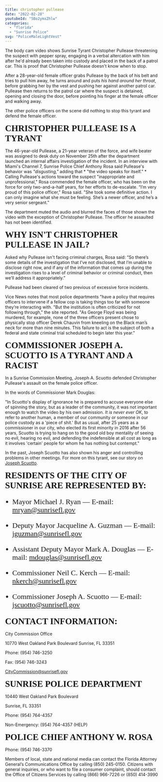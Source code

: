```yaml
---
title: christopher pullease
date: "2022-02-28"
youtubeId: "5Bo2ymxZhlw"
categories: 
  - "florida"
  - "Sunrise Police"
svg: "PoliceMaleLightVest"
---
```


The body cam video shows Sunrise Tyrant Christopher Pullease threatening the suspect with pepper spray, engaging in a verbal altercation with him after he'd already been taken into custody and placed in the back of a patrol car.  This is proof that Christopher Pullease doesn't know when to stop.

After a 28-year-old female officer grabs Pullease by the back of his belt and tries to pull him away, he turns around and puts *his hand around her throat*, before grabbing her by the vest and pushing her against another patrol car. Pullease then returns to the patrol car where the suspect is detained, opening and closing the door, before pointing his finger at the female officer and walking away.

The other police officers on the scene did nothing to stop this tyrant and defend the female officer.

#### Christopher Pullease is a Tyrant

The 46-year-old Pullease, a 21-year veteran of the force, and wife beater was assigned to desk duty on November 25th after the department launched an internal affairs investigation of the incident. In an interview with Miami's Channel 7, Sunrise Police Chief Anthony Rosa said Pullease's behavior was *"disgusting,"* adding that * "the video speaks for itself.” *   Calling Pullease's actions toward the suspect "inappropriate and unprofessional," Rosa commended the female officer, who has been on the force for only two-and-a-half years, for her efforts to de-escalate. “I’m very proud of this police officer," Rosa said. "She took some definitive action. I can only imagine what she must be feeling. She’s a newer officer, and he’s a very senior sergeant.”

The department muted the audio and blurred the faces of those shown the video with the exception of Christopher Pullease. The officer he assaulted has not been identified.


#### why isn't Christopher Pullease in jail?

Asked why Pullease isn't facing criminal charges, Rosa said: “So there’s some details of the investigation that I’ve not disclosed, that I’m unable to disclose right now, and if any of the information that comes up during the investigation rises to a level of criminal behavior or criminal conduct, then we’ll address it appropriately.”

Pullease had been cleared of two previous of excessive force incidents.

Vice News notes that most police departments "have a policy that requires officers to intervene if a fellow cop is taking things too far with someone they’re interacting with.  "But the institution is often criticized for not following through," the site reported. "As George Floyd was being murdered, for example, none of the three officers present chose to physically stop officer Derek Chauvin from kneeling on the Black man’s neck for more than nine minutes. This failure to act is the subject of both a federal and state criminal trial scheduled to begin later this year."

#### Commissioner Joseph A. Scuotto is a tyrant and a racist

In a Sunrise Commission Meeting, Joseph A. Scuotto defended Christopher Pullease's assault on the female police officer.

In the words of Commissioner Mark Douglas:

"In Scuotto's display of ignorance he is prepared to accuse everyone else of spinning the story, but as a leader of the community, it was not important enough to watch the video by his own admission.  *It is never ever OK*, to refer to another human, a member of our community or someone in our police custody as a 'piece of shit.' But as usual, after 25 years as a commissioner in our city, who elected its first minority in 2016 after 56 years, Scuotto is trying to hang on to the good old boy mentality of seeing no evil, hearing no evil, and defending the indefensible at all cost as long as it involves 'certain' people for whom he has nothing but contempt."

In the past, Joseph Scuotto has also shown his anger and controlling problems in other meetings.  For more on this tyrant, see our story on [Joseph Scuotto](/dishonored/joseph-scuotto).

#### Residents of the City of Sunrise are represented by: 
* Mayor Michael J. Ryan — E-mail: mryan@sunrisefl.gov

* Deputy Mayor Jacqueline A. Guzman — E-mail: jguzman@sunrisefl.gov

* Assistant Deputy Mayor Mark A. Douglas — E-mail: mdouglas@sunrisefl.gov

* Commissioner Neil C. Kerch — E-mail: nkerch@sunrisefl.gov

* Commissioner Joseph A. Scuotto — E-mail: jscuotto@sunrisefl.gov 

#### Contact Information: 
City Commission Office

10770 West Oakland Park Boulevard 
Sunrise, FL 33351 

Phone: (954) 746-3250

Fax: (954) 746-3243

CityCommission@sunrisefl.gov 

#### Sunrise Police Department
10440 West Oakland Park Boulevard

Sunrise, FL 33351

Phone: (954) 764-4357

Non-Emergency: (954) 764-4357 (HELP)

#### Police Chief Anthony W. Rosa
Phone: (954) 746-3370

Members of local, state and national media can contact the Florida Attorney General’s Communications Office by calling (850) 245-0150. Citizens with general inquiries, or who want to file a consumer complaint, should contact the Office of Citizens Services by calling (866) 966-7226 or (850) 414-3990 

<style>
  h4 {
    font-size: 1.8rem;
    color: var(--primary-color);
    padding: 0;
    margin: 1rem 0;
    font-family: 'Alegreya', Serif;
    text-transform: uppercase;
}

h4 a::before{
    content: '#';
    position: relative;
    left: 0;
    top: 0;
    line-height: 1;
    text-decoration: none;
    color: var(--accent2-color);
}

h4 a:hover::before{
    color: var(--accent2-color);
    text-decoration: underline;
}

li{
    color: var(--primary-color);
    font-family: 'Alegreya', Serif;
    font-size: 1.5rem;
  
}
</style>